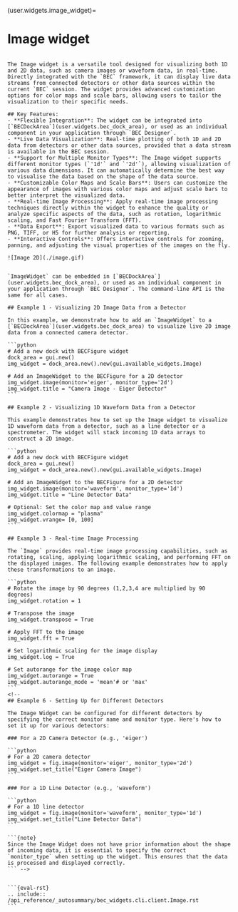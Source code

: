 (user.widgets.image_widget)=

# Image widget

````{tab} Overview

The Image widget is a versatile tool designed for visualizing both 1D and 2D data, such as camera images or waveform data, in real-time. Directly integrated with the `BEC` framework, it can display live data streams from connected detectors or other data sources within the current `BEC` session. The widget provides advanced customization options for color maps and scale bars, allowing users to tailor the visualization to their specific needs.

## Key Features:
- **Flexible Integration**: The widget can be integrated into [`BECDockArea`](user.widgets.bec_dock_area), or used as an individual component in your application through `BEC Designer`.
- **Live Data Visualization**: Real-time plotting of both 1D and 2D data from detectors or other data sources, provided that a data stream is available in the BEC session.
- **Support for Multiple Monitor Types**: The Image widget supports different monitor types (`'1d'` and `'2d'`), allowing visualization of various data dimensions. It can automatically determine the best way to visualise the data based on the shape of the data source.
- **Customizable Color Maps and Scale Bars**: Users can customize the appearance of images with various color maps and adjust scale bars to better interpret the visualized data.
- **Real-time Image Processing**: Apply real-time image processing techniques directly within the widget to enhance the quality or analyze specific aspects of the data, such as rotation, logarithmic scaling, and Fast Fourier Transform (FFT).
- **Data Export**: Export visualized data to various formats such as PNG, TIFF, or H5 for further analysis or reporting.
- **Interactive Controls**: Offers interactive controls for zooming, panning, and adjusting the visual properties of the images on the fly.

![Image 2D](./image.gif)
````

````{tab} Examples - CLI

`ImageWidget` can be embedded in [`BECDockArea`](user.widgets.bec_dock_area), or used as an individual component in your application through `BEC Designer`. The command-line API is the same for all cases.

## Example 1 - Visualizing 2D Image Data from a Detector

In this example, we demonstrate how to add an `ImageWidget` to a [`BECDockArea`](user.widgets.bec_dock_area) to visualize live 2D image data from a connected camera detector.

```python
# Add a new dock with BECFigure widget
dock_area = gui.new()
img_widget = dock_area.new().new(gui.available_widgets.Image)

# Add an ImageWidget to the BECFigure for a 2D detector
img_widget.image(monitor='eiger', monitor_type='2d')
img_widget.title = "Camera Image - Eiger Detector"
```

## Example 2 - Visualizing 1D Waveform Data from a Detector

This example demonstrates how to set up the Image widget to visualize 1D waveform data from a detector, such as a line detector or a spectrometer. The widget will stack incoming 1D data arrays to construct a 2D image.

```python
# Add a new dock with BECFigure widget
dock_area = gui.new()
img_widget = dock_area.new().new(gui.available_widgets.Image)

# Add an ImageWidget to the BECFigure for a 2D detector
img_widget.image(monitor='waveform', monitor_type='1d')
img_widget.title = "Line Detector Data"

# Optional: Set the color map and value range
img_widget.colormap = "plasma"
img_widget.vrange= [0, 100]
```

## Example 3 - Real-time Image Processing

The `Image` provides real-time image processing capabilities, such as rotating, scaling, applying logarithmic scaling, and performing FFT on the displayed images. The following example demonstrates how to apply these transformations to an image.

```python
# Rotate the image by 90 degrees (1,2,3,4 are multiplied by 90 degrees)
img_widget.rotation = 1

# Transpose the image
img_widget.transpose = True

# Apply FFT to the image
img_widget.fft = True

# Set logarithmic scaling for the image display
img_widget.log = True

# Set autorange for the image color map
img_widget.autorange = True
img_widget.autorange_mode = 'mean'# or 'max' 
```
<!-- 
## Example 6 - Setting Up for Different Detectors

The Image Widget can be configured for different detectors by specifying the correct monitor name and monitor type. Here's how to set it up for various detectors:

### For a 2D Camera Detector (e.g., 'eiger')

```python
# For a 2D camera detector
img_widget = fig.image(monitor='eiger', monitor_type='2d')
img_widget.set_title("Eiger Camera Image")
```

### For a 1D Line Detector (e.g., 'waveform')

```python
# For a 1D line detector
img_widget = fig.image(monitor='waveform', monitor_type='1d')
img_widget.set_title("Line Detector Data")
```

```{note}
Since the Image Widget does not have prior information about the shape of incoming data, it is essential to specify the correct `monitor_type` when setting up the widget. This ensures that the data is processed and displayed correctly.
``` -->


````

````{tab} API
```{eval-rst}  
.. include:: /api_reference/_autosummary/bec_widgets.cli.client.Image.rst
```
````
